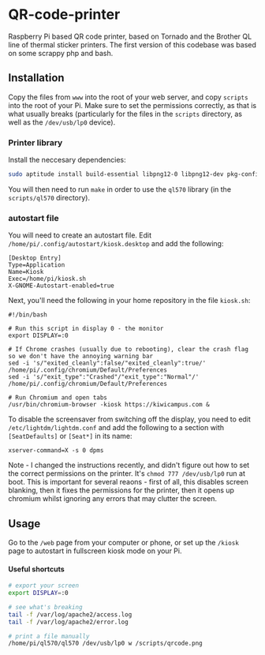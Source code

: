 # QR-code-printer
Raspberry Pi based QR code printer, based on Tornado and the Brother QL line of thermal sticker printers. The first version of this codebase was based on some scrappy php and bash.

## Installation
Copy the files from `www` into the root of your web server, and copy `scripts` into the root of your Pi. Make sure to set the permissions correctly, as that is what usually breaks (particularly for the files in the `scripts` directory, as well as the `/dev/usb/lp0` device). 

### Printer library
Install the neccesary dependencies:
```bash
sudo aptitude install build-essential libpng12-0 libpng12-dev pkg-config
```
You will then need to run `make` in order to use the `ql570` library (in the `scripts/ql570` directory).

### autostart file
You will need to create an autostart file. Edit `/home/pi/.config/autostart/kiosk.desktop` and add the following:
```
[Desktop Entry]
Type=Application
Name=Kiosk
Exec=/home/pi/kiosk.sh
X-GNOME-Autostart-enabled=true
```

Next, you'll need the following in your home repository in the file `kiosk.sh`:
```
#!/bin/bash
 
# Run this script in display 0 - the monitor
export DISPLAY=:0
 
# If Chrome crashes (usually due to rebooting), clear the crash flag so we don't have the annoying warning bar
sed -i 's/"exited_cleanly":false/"exited_cleanly":true/' /home/pi/.config/chromium/Default/Preferences
sed -i 's/"exit_type":"Crashed"/"exit_type":"Normal"/' /home/pi/.config/chromium/Default/Preferences
 
# Run Chromium and open tabs
/usr/bin/chromium-browser -kiosk https://kiwicampus.com & 
```

To disable the screensaver from switching off the display, you need to edit `/etc/lightdm/lightdm.conf` and add the following to a section with `[SeatDefaults]` or `[Seat*]` in its name:
```
xserver-command=X -s 0 dpms
```

Note - I changed the instructions recently, and didn't figure out how to set the correct permissions on the printer. It's `chmod 777 /dev/usb/lp0` run at boot. This is important for several reaons - first of all, this disables screen blanking, then it fixes the permissions for the printer, then it opens up chromium whilst ignoring any errors that may clutter the screen.

## Usage
Go to the `/web` page from your computer or phone, or set up the `/kiosk` page to autostart in fullscreen kiosk mode on your Pi.

#### Useful shortcuts
```bash
# export your screen
export DISPLAY=:0

# see what's breaking
tail -f /var/log/apache2/access.log
tail -f /var/log/apache2/error.log

# print a file manually
/home/pi/ql570/ql570 /dev/usb/lp0 w /scripts/qrcode.png
```
